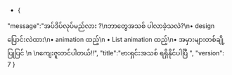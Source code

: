 - {
  
"message":"အပ်ဒိပ်လုပ်မည်လား ?\nဘာတွေအသစ် ပါလာခဲ့သလဲ?\n• design ပြောင်းလဲထား\n• animation ထည့်\n • List animation ထည့်\n• အမှားများတစ်ချို့ ပြုပြင် \n \nကျေးဇူးတင်ပါတယ်!!",
   "title":"ဗားရှင်းအသစ် ရရှိနိုင်ပါပြီ ",
   "version": 7
}
